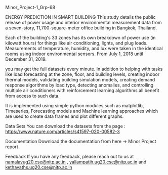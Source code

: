 Minor_Project-1_Grp-68


ENERGY PREDICTION IN SMART BUILDING
This study details the public release of power usage and interior environmental measurement data from a seven-story, 11,700-square-meter office building in Bangkok, Thailand.

Each of the building's 33 zones has its own breakdown of power use (in kilowatt hours) for things like air conditioning, lights, and plug loads. Measurements of temperature, humidity, and lux were taken in the identical rooms using indoor environmental sensors. From July 1, 2018 until December 31, 2019.

you may get the full datasets every minute. In addition to helping with tasks like load forecasting at the zone, floor, and building levels, creating indoor thermal models, validating building simulation models, creating demand response algorithms by load type, detecting anomalies, and controlling multiple air conditioners with reinforcement learning algorithms all benefit from access to such data.

It is implemented using simple python modules such as matplotlib, Timeseries, Forecasting models and Machine learning approaches which are used to create data frames and plot different graphs.

Data Sets
You can download the datasets from the page : https://www.nature.com/articles/s41597-020-00582-3

Documentation
Download the documentation from here -> Minor Project report .

Feedback
If you have any feedback, please reach out to us at namalavug20.cse@nitp.ac.in , yallampatih.ug20.cse@nitp.ac.in and kethavaths.ug20.cse@nitp.ac.in
